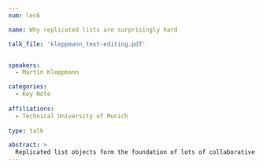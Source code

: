 ```yaml
---
num: lec6

name: Why replicated lists are surprisingly hard

talk_file: 'kleppmann_text-editing.pdf'


speakers:
  - Martin Kleppmann

categories:
  - Key Note
  
affiliations:
  - Technical University of Munich
  
type: talk

abstract: > 
  Replicated list objects form the foundation of lots of collaborative software, such as multi-user text editors, spreadsheets, or graphics software. Each user needs to be able to update their own copy of the document without waiting for a network round-trip, and concurrent edits by different users need to be merged together. Although researchers have studied this problem for over 30 years, many published algorithms are broken in various ways. I will present our recent work on Fugue, a CRDT algorithm for replicated lists that avoids the interleaving problems exhibited by most other algorithms, and also talk about some of the other problems that have arisen in the history of research on collaborative text editors.
---
```

